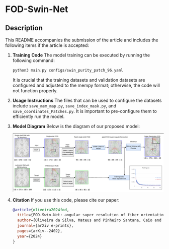 # FOD-Swin-Net

## Description

This README accompanies the submission of the article and includes the following items if the article is accepted:

1. **Training Code**
   The model training can be executed by running the following command:
   ```bash
   python3 main.py configs/swin_purity_patch_96.yaml
   ```
   It is crucial that the training datasets and validation datasets are configured and adjusted to the mempy format; otherwise, the code will not function properly.

2. **Usage Instructions**
   The files that can be used to configure the datasets include `save_mem_map.py`, `save_index_mask.py`, and `save_coordinates_Patches.py`. It is important to pre-configure them to efficiently run the model.

3. **Model Diagram**
   Below is the diagram of our proposed model:

   ![Model Diagram](diagram_model.png)

4. **Citation**
   If you use this code, please cite our paper:
   ```bibtex
   @article{oliveira2024fod,
     title={FOD-Swin-Net: angular super resolution of fiber orientation distribution using a transformer-based deep model},
     author={Oliveira da Silva, Mateus and Pinheiro Santana, Caio and Santos do Carmo, Diedre and Rittner, Let{\'\i}cia},
     journal={arXiv e-prints},
     pages={arXiv--2402},
     year={2024}
   }
   ```